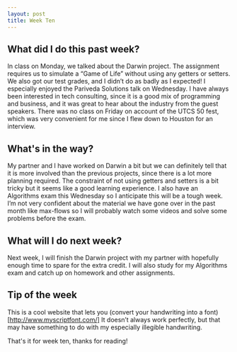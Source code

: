 ```yaml
---
layout: post
title: Week Ten
---
```


## What did I do this past week? ##

In class on Monday, we talked about the Darwin project. The assignment requires us to simulate a “Game of Life” without using any getters or setters. We also got our test grades, and I didn’t do as badly as I expected! I especially enjoyed the Pariveda Solutions talk on Wednesday. I have always been interested in tech consulting, since it is a good mix of programming and business, and it was great to hear about the industry from the guest speakers. There was no class on Friday on account of the UTCS 50 fest, which was very convenient for me since I flew down to Houston for an interview.

## What's in the way? ##

My partner and I have worked on Darwin a bit but we can definitely tell that it is more involved than the previous projects, since there is a lot more planning required. The constraint of not using getters and setters is a bit tricky but it seems like a good learning experience. I also have an Algorithms exam this Wednesday so I anticipate this will be a tough week. I’m not very confident about the material we have gone over in the past month like max-flows so I will probably watch some videos and solve some problems before the exam.

## What will I do next week? ##

Next week, I will finish the Darwin project with my partner with hopefully enough time to spare for the extra credit. I will also study for my Algorithms exam and catch up on homework and other assignments. 

## Tip of the week ##

This is a cool website that lets you (convert your handwriting into a font)[http://www.myscriptfont.com/] It doesn’t always work perfectly, but that may have something to do with my especially illegible handwriting.

That's it for week ten, thanks for reading!
